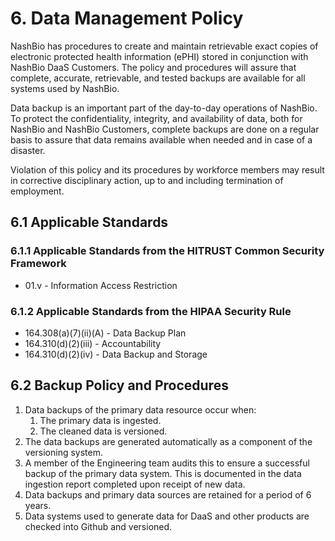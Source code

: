 # 6. Data Management Policy

NashBio has procedures to create and maintain retrievable exact copies of electronic protected health information (ePHI) stored in conjunction with NashBio DaaS Customers. The policy and procedures will assure that complete, accurate, retrievable, and tested backups are available for all systems used by NashBio.

Data backup is an important part of the day-to-day operations of NashBio. To protect the confidentiality, integrity, and availability of data, both for NashBio and NashBio Customers, complete backups are done on a regular basis to assure that data remains available when needed and in case of a disaster.

Violation of this policy and its procedures by workforce members may result in corrective disciplinary action, up to and including termination of employment.

## 6.1 Applicable Standards

### 6.1.1 Applicable Standards from the HITRUST Common Security Framework

* 01.v - Information Access Restriction

### 6.1.2 Applicable Standards from the HIPAA Security Rule

* 164.308(a)(7)(ii)(A) - Data Backup Plan
* 164.310(d)(2)(iii) - Accountability
* 164.310(d)(2)(iv) - Data Backup and Storage

## 6.2 Backup Policy and Procedures

1. Data backups of the primary data resource occur when:
	1. The primary data is ingested.
	2. The cleaned data is versioned. 
1. The data backups are generated automatically as a component of the versioning system.
1. A member of the Engineering team audits this to ensure a successful backup of the primary data system.  This is documented in the data ingestion report completed upon receipt of new data.
1. Data backups and primary data sources are retained for a period of 6 years.
1. Data systems used to generate data for DaaS and other products are checked into Github and versioned.

